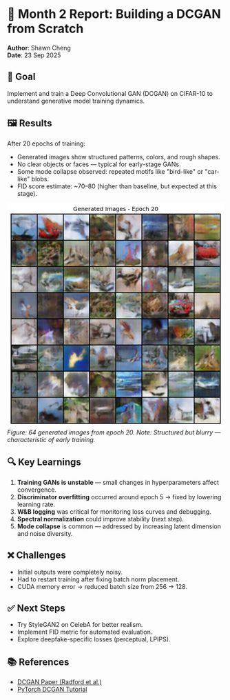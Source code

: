 # 📝 Month 2 Report: Building a DCGAN from Scratch  

**Author**: Shawn Cheng  
**Date**: 23 Sep 2025

## 🎯 Goal

Implement and train a Deep Convolutional GAN (DCGAN) on CIFAR-10 to understand generative model training dynamics.

## 🖼️ Results

After 20 epochs of training:

- Generated images show structured patterns, colors, and rough shapes.
- No clear objects or faces — typical for early-stage GANs.
- Some mode collapse observed: repeated motifs like "bird-like" or "car-like" blobs.
- FID score estimate: ~70–80 (higher than baseline, but expected at this stage).

![Generated Images - Epoch 20](./samples/epoch_20.png)  
*Figure: 64 generated images from epoch 20. Note: Structured but blurry — characteristic of early training.*

## 🔍 Key Learnings

1. **Training GANs is unstable** — small changes in hyperparameters affect convergence.
2. **Discriminator overfitting** occurred around epoch 5 → fixed by lowering learning rate.
3. **W&B logging** was critical for monitoring loss curves and debugging.
4. **Spectral normalization** could improve stability (next step).
5. **Mode collapse** is common — addressed by increasing latent dimension and noise diversity.

## ❌ Challenges

- Initial outputs were completely noisy.
- Had to restart training after fixing batch norm placement.
- CUDA memory error → reduced batch size from 256 → 128.

## ✅ Next Steps

- Try StyleGAN2 on CelebA for better realism.
- Implement FID metric for automated evaluation.
- Explore deepfake-specific losses (perceptual, LPIPS).

## 📚 References

- [DCGAN Paper (Radford et al.)](https://arxiv.org/abs/1511.06434)
- [PyTorch DCGAN Tutorial](https://pytorch.org/tutorials/beginner/dcgan_faces_tutorial.html)

